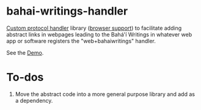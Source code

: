 # bahai-writings-handler

[Custom protocol handler](https://developer.mozilla.org/en-US/docs/Web-based_protocol_handlers)
library ([browser support](https://caniuse.com/#search=custom%20protocol%20handling))
to facilitate adding abstract links in webpages leading to the Bahá'í Writings in whatever
web app or software registers the "web+bahaiwritings" handler.

See the [Demo](https://bahai-library.com/test-bahai-web-protocol/test-bahai-web-protocol.html).

# To-dos

1. Move the abstract code into a more general purpose library and add as a dependency.
